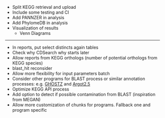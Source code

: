 * Split KEGG retrieval and upload
* Include some testing and CI
* Add PANNZER in analysis
* Add PhylomeDB in analysis
* Visualization of results
    * Venn Diagrams

---
* In reports, put select distincts again tables
* Check why CDSearch why starts later
* Allow reports from KEGG orthologs (number of potential orthologs from KEGG species)
* blast_hit reconsider
* Allow more flexibility for input parameters batch
* Consider other programs for BLAST process or similar annotation processes: e.g. [GHOSTZ](http://www.bi.cs.titech.ac.jp/ghostz/) and [Argot2.5](http://www.medcomp.medicina.unipd.it/Argot2-5/)
* Optimize KEGG API process
* Add option to detect if possible contamination from BLAST (inspiration from MEGAN)
* Allow more customization of chunks for programs. Fallback one and program specific
